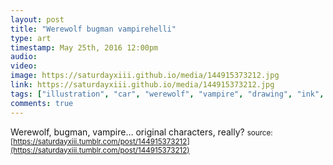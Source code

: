 ```yaml
---
layout: post
title: "Werewolf bugman vampirehelli"
type: art
timestamp: May 25th, 2016 12:00pm
audio: 
video: 
image: https://saturdayxiii.github.io/media/144915373212.jpg
link: https://saturdayxiii.github.io/media/144915373212.jpg
tags: ["illustration", "car", "werewolf", "vampire", "drawing", "ink", "art"]
comments: true
---
```

Werewolf, bugman, vampire&hellip; original characters, really?
<small>source: [https://saturdayxiii.tumblr.com/post/144915373212](https://saturdayxiii.tumblr.com/post/144915373212)</small>
